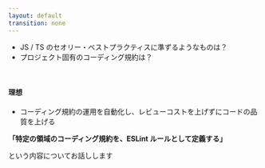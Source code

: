 ```yaml
---
layout: default
transition: none
---
```


<style scoped>
.slidev-vclick-hidden {
  display: none;
}
</style>

<section-title title="コーディング規約をどのように管理していますか？" />

<v-clicks class="_bullet">

* JS / TS のセオリー・ベストプラクティスに準ずるようなものは？
* プロジェクト固有のコーディング規約は？

</v-clicks>

<div class="_bullet" v-click="3">

<br />

#### 理想

* コーディング規約の運用を自動化し、レビューコストを上げずにコードの品質を上げる

</div>

<div class="_bullet text-center mt-20 text-xl" v-click="4">

**「特定の領域のコーディング規約を、ESLint ルールとして定義する」**

<div class="mt-2" />

という内容についてお話しします

</div>

<!-- 
早速ですが、皆さんは TypeScript プロジェクトのコーディング規約をどのように管理していますでしょうか？  

[click] JavaScript や TypeScript のセオリーやベストプラクティスに準ずるような、基本的なコーディング規約は ESLint などのツールを使用して管理されていることが多いと思います。  

[click] では、プロジェクト固有のコーディング規約についてはどうでしょうか？  
これらはドキュメント化されていることもあれば、暗黙の了解となっていることもあるのかなと思います

[click] そういったコーディング規約の運用の理想は、チーム独自や社内独自、あるいは、特定のライブラリ独自 といった、スコープが狭いコーディング規約についても運用を自動化し、レビューコストを上げずに、チーム全体のコードの品質や安全性を高めることだと思います。  

そのアプローチとして、私は ESLint のカスタムルールを使用することが今の所有効だと思っています。  
また、昨今では vibe coding で開発するコーディングスタイルが広まりつつあり、このスタイルで開発するためには AI に対して明確なレールを示す必要があるとも思っていて、そういった面でも、今後は、より細かい粒度のコーディング規約を定義することの重要性が高まると考えています。

[click] そこで今回は、「特定の領域のコーディング規約を、ESLint ルールとして定義する」という内容について、ESLint カスタムルール開発入門というタイトルで発表させていただきます。
-->